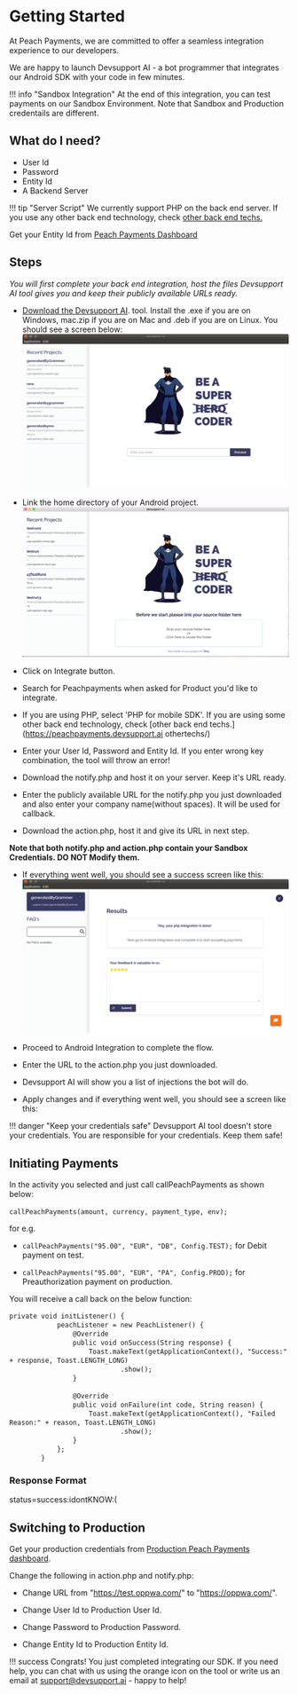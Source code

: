 # Getting Started

At Peach Payments, we are committed to offer a seamless integration experience to our developers.

We are happy to launch Devsupport AI - a bot programmer that integrates our Android SDK with your code in few minutes.

!!! info "Sandbox Integration"
	At the end of this integration, you can test payments on our Sandbox Environment. Note that Sandbox and Production credentails are different.

## What do I need?

* User Id
* Password
* Entity Id
* A Backend Server 


!!! tip "Server Script"
    We currently support PHP on the back end server. If you use any other back end technology, check [other back end techs.](https://peachpayments.devsupport.ai/othertechs/)



Get your Entity Id from [Peach Payments Dashboard](test.ppay.io "Peach Payments Dashboard")

## Steps

*You will first complete your back end integration, host the files Devsupport AI tool gives you and keep their publicly available URLs ready.*

* [Download the Devsupport AI](https://github.com/artpar/devsupport/releases/latest). tool. Install the .exe if you are on Windows, mac.zip if you are on Mac and .deb if you are on Linux. You should see a screen below:
  ![Enter Email](img/emailInputs.png)
 
* Link the home directory of your Android project.
  ![Home Screen](img/homescreen.png)

* Click on Integrate button.

* Search for Peachpayments when asked for Product you'd like to integrate.

* If you are using PHP, select 'PHP for mobile SDK'. If you are using some other back end technology, check [other back end techs.](https://peachpayments.devsupport.ai othertechs/)

* Enter your User Id, Password and Entity Id. If you enter wrong key combination, the tool will throw an error!

* Download the notify.php and host it on your server. Keep it's URL ready.

* Enter the publicly available URL for the notify.php you just downloaded and also enter your company name(without spaces).
It will be used for callback.

* Download the action.php, host it and give its URL in next step.

**Note that both notify.php and action.php contain your Sandbox Credentials. DO NOT Modify them.**

* If everything went well, you should see a success screen like this:
  ![Result](img/PhpResult.png)

* Proceed to Android Integration to complete the flow.

* Enter the URL to the action.php you just downloaded. 

* Devsupport AI will show you a list of injections the bot will do.

* Apply changes and if everything went well, you should see a screen like this:


!!! danger "Keep your credentials safe"
	Devsupport AI tool doesn't store your credentials. You are responsible for your credentials. Keep them safe!


## Initiating Payments

In the activity you selected and just call callPeachPayments as shown below:

`callPeachPayments(amount, currency, payment_type, env);`

for e.g.

* `callPeachPayments("95.00", "EUR", "DB", Config.TEST);` for Debit payment on test.

* `callPeachPayments("95.00", "EUR", "PA", Config.PROD);` for Preauthorization payment on production.

You will receive a call back on the below function:

````
private void initListener() {
            peachListener = new PeachListener() {
                @Override
                public void onSuccess(String response) {
                    Toast.makeText(getApplicationContext(), "Success:" + response, Toast.LENGTH_LONG)
                            .show();
                }
    
                @Override
                public void onFailure(int code, String reason) {
                    Toast.makeText(getApplicationContext(), "Failed Reason:" + reason, Toast.LENGTH_LONG)
                            .show();
                }
            };
        }
````

### Response Format

status=success:idontKNOW:(


## Switching to Production

Get your production credentials from [Production Peach Payments dashboard](https://www.ppay.io/merchant/#/index).

Change the following in action.php and notify.php:

* Change URL from "https://test.oppwa.com/" to "https://oppwa.com/".

* Change User Id to Production User Id.

* Change Password to Production Password.

* Change Entity Id to Production Entity Id.

!!! success
	Congrats! You just completed integrating our SDK. If you need help, you can chat with us using the orange icon on the tool or write us an email at support@devsupport.ai - happy to help!
